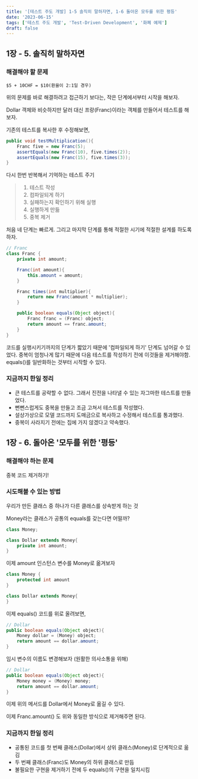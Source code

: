 ```yaml
---
title: '[테스트 주도 개발] 1-5 솔직히 말하자면, 1-6 돌아온 모두를 위한 평등'
date: '2023-06-15'
tags: ['테스트 주도 개발', 'Test-Driven Development', '화폐 예제']
draft: false
---
```


## 1장 - 5. 솔직히 말하자면

### 해결해야 할 문제

`$5 + 10CHF = $10(환율이 2:1일 경우)`

위의 문제를 바로 해결하려고 접근하기 보다는, 작은 단계에서부터 시작을 해보자.

Dollar 객체와 비슷하지만 달러 대신 프랑(Franc)이라는 객체를 만들어서 테스트를 해보자.

기존의 테스트를 복사한 후 수정해보면,

```java
public void testMultiplication(){
    Franc five = new Franc(5);
    assertEquals(new Franc(10), five.times(2));
    assertEquals(new Franc(15), five.times(3));
}
```

다시 한번 반복해서 기억하는 테스트 주기

> 1. 테스트 작성
> 2. 컴파일되게 하기
> 3. 실패하는지 확인하기 위해 실행
> 4. 실행하게 만듦
> 5. 중복 제거

처음 네 단계는 빠르게. 그리고 마지막 단계를 통해 적절한 시기에 적절한 설계를 하도록 하자.

```java
// Franc
class Franc {
    private int amount;

    Franc(int amount){
        this.amount = amount;
    }

    Franc times(int multiplier){
        return new Franc(amount * multiplier);
    }

    public boolean equals(Object object){
        Franc franc = (Franc) object;
        return amount == franc.amount;
    }
}
```

코드를 실행시키기까지의 단계가 짧았기 때문에 '컴파일되게 하기' 단계도 넘어갈 수 있었다. 중복이 엄청나게 많기 때문에 다음 테스트를 작성하기 전에 이것들을 제거해야함. equals()를 일반화하는 것부터 시작할 수 있다.

### 지금까지 한일 정리

- 큰 테스트를 공략할 수 없다. 그래서 진전을 나타낼 수 있는 자그마한 테스트를 만들었다.
- 뻔뻔스럽게도 중복을 만들고 조금 고쳐서 테스트를 작성했다.
- 설상가상으로 모델 코드까지 도매금으로 복사하고 수정해서 테스트를 통과했다.
- 중복이 사라지기 전에는 집에 가지 않겠다고 약속했다.

## 1장 - 6. 돌아온 '모두를 위한 '평등'

### 해결해야 하는 문제

중복 코드 제거하기!

### 시도해볼 수 있는 방법

우리가 만든 클래스 중 하나가 다른 클래스를 상속받게 하는 것

Money라는 클래스가 공통의 equals를 갖는다면 어떨까?

```java
class Money;

class Dollar extends Money{
    private int amount;
}
```

이제 amount 인스턴스 변수를 Money로 옮겨보자

```java
class Money {
    protected int amount
}

class Dollar extends Money{
}
```

이제 equals() 코드를 위로 올려보면,

```java
// Dollar
public boolean equals(Object object){
    Money dollar = (Money) object;
    return amount == dollar.amount;
}
```

임시 변수의 이름도 변경해보자 (원활한 의사소통을 위해)

```java
// Dollar
public boolean equals(Object object){
    Money money = (Money) money;
    return amount == dollar.amount;
}
```

이제 위의 메서드를 Dollar에서 Money로 옮길 수 있다.

이제 Franc.amount() 도 위와 동일한 방식으로 제거해주면 된다.

### 지금까지 한일 정리

- 공통된 코드를 첫 번째 클래스(Dollar)에서 상위 클래스(Money)로 단계적으로 옮김
- 두 번째 클래스(Franc)도 Money의 하위 클래스로 만듬
- 불필요한 구현을 제거하기 전에 두 equals()의 구현을 일치시킴
